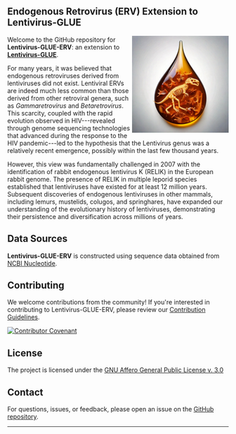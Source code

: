 ## Endogenous Retrovirus (ERV) Extension to Lentivirus-GLUE

<img src="md/lentivirus-glue-erv.jpg" align="right" alt="" width="220" />

Welcome to the GitHub repository for **Lentivirus-GLUE-ERV**: an extension to **[Lentivirus-GLUE](https://github.com/giffordlabcvr/Lentivirus-GLUE)**.

For many years, it was believed that endogenous retroviruses derived from lentiviruses did not exist. Lentiviral ERVs are indeed much less common than those derived from other retroviral genera, such as *Gammaretrovirus* and *Betaretrovirus*. This scarcity, coupled with the rapid evolution observed in HIV---revealed through genome sequencing technologies that advanced during the response to the HIV pandemic---led to the hypothesis that the Lentivirus genus was a relatively recent emergence, possibly within the last few thousand years.

However, this view was fundamentally challenged in 2007 with the identification of rabbit endogenous lentivirus K (RELIK) in the European rabbit genome. The presence of RELIK in multiple leporid species established that lentiviruses have existed for at least 12 million years. Subsequent discoveries of endogenous lentiviruses in other mammals, including lemurs, mustelids, colugos, and springhares, have expanded our understanding of the evolutionary history of lentiviruses, demonstrating their persistence and diversification across millions of years.

## Data Sources

**Lentivirus-GLUE-ERV** is constructed using sequence data obtained from [NCBI Nucleotide](https://www.ncbi.nlm.nih.gov/nuccore).

## Contributing

We welcome contributions from the community! If you're interested in contributing to Lentivirus-GLUE-ERV, please review our [Contribution Guidelines](./md/CONTRIBUTING.md).

[![Contributor Covenant](https://img.shields.io/badge/Contributor%20Covenant-2.1-4baaaa.svg)](./md/code_of_conduct.md)

## License

The project is licensed under the [GNU Affero General Public License v. 3.0](https://www.gnu.org/licenses/agpl-3.0.en.html)

## Contact

For questions, issues, or feedback, please open an issue on the [GitHub repository](https://github.com/giffordlabcvr/Lentivirus-GLUE-ERV/issues).

* * * * *
